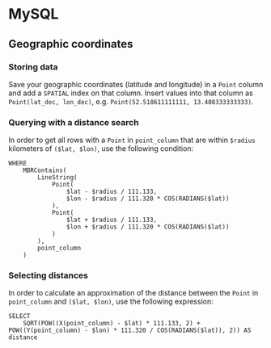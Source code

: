 # MySQL

## Geographic coordinates

### Storing data

Save your geographic coordinates (latitude and longitude) in a `Point` column and add a `SPATIAL` index on that column. Insert values into that column as `Point(lat_dec, lon_dec)`, e.g. `Point(52.518611111111, 13.408333333333)`.

### Querying with a distance search

In order to get all rows with a `Point` in `point_column` that are within `$radius` kilometers of `($lat, $lon)`, use the following condition:

```
WHERE
	MBRContains(
		LineString(
			Point(
				$lat - $radius / 111.133,
				$lon - $radius / 111.320 * COS(RADIANS($lat))
			),
			Point(
				$lat + $radius / 111.133,
				$lon + $radius / 111.320 * COS(RADIANS($lat))
			)
		),
		point_column
	)
```

### Selecting distances

In order to calculate an approximation of the distance between the `Point` in `point_column` and `($lat, $lon)`, use the following expression:

```
SELECT
	SQRT(POW((X(point_column) - $lat) * 111.133, 2) + POW((Y(point_column) - $lon) * 111.320 / COS(RADIANS($lat)), 2)) AS distance
```
